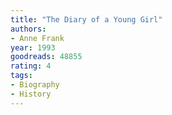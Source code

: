 ```yaml
---
title: "The Diary of a Young Girl"
authors:
- Anne Frank
year: 1993
goodreads: 48855
rating: 4
tags:
- Biography
- History
---
```

